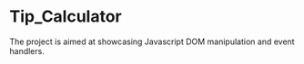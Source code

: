 # Tip_Calculator
The project is aimed at showcasing Javascript DOM manipulation and event handlers.
